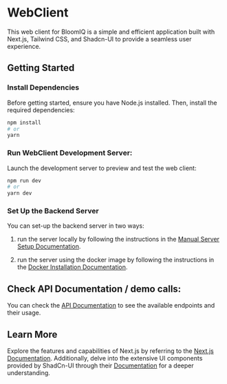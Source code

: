 # WebClient

This web client for BloomIQ is a simple and efficient application built with Next.js, Tailwind CSS, and Shadcn-UI to provide a seamless user experience.

## Getting Started

### Install Dependencies

Before getting started, ensure you have Node.js installed. Then, install the required dependencies:

```bash
npm install
# or
yarn
```

### Run WebClient Development Server: 

Launch the development server to preview and test the web client:

```bash
npm run dev
# or
yarn dev
```

### Set Up the Backend Server

You can set-up the backend server in two ways:

1. run the server locally by following the instructions in the [Manual Server Setup Documentation](https://ai-res-server.vercel.app/installation.html#manually).

2. run the server using the docker image by following the instructions in the [Docker Installation Documentation](https://ai-res-server.vercel.app/installation.html#docker).

## Check API Documentation / demo calls:

You can check the [API Documentation](https://ai-res-server.vercel.app/api.html) to see the available endpoints and their usage.

## Learn More

Explore the features and capabilities of Next.js by referring to the [Next.js Documentation](https://nextjs.org/docs). Additionally, delve into the extensive UI components provided by ShadCn-UI through their [Documentation](https://ui.shadcn.com/) for a deeper understanding.